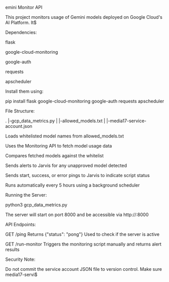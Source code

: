 emini Monitor API

This project monitors usage of Gemini models deployed on Google Cloud's AI Platform. It$


Dependencies:

flask

google-cloud-monitoring

google-auth

requests

apscheduler

Install them using:

pip install flask google-cloud-monitoring google-auth requests apscheduler

File Structure:

.
|-gcp_data_metrics.py
|
|-allowed_models.txt
|
|-media17-service-account.json


Loads whitelisted model names from allowed_models.txt

Uses the Monitoring API to fetch model usage data

Compares fetched models against the whitelist

Sends alerts to Jarvis for any unapproved model detected

Sends start, success, or error pings to Jarvis to indicate script status

Runs automatically every 5 hours using a background scheduler

Running the Server:

python3 gcp_data_metrics.py

The server will start on port 8000 and be accessible via http://<your-ip>:8000

API Endpoints:

GET /ping
Returns {"status": "pong"}
Used to check if the server is active

GET /run-monitor
Triggers the monitoring script manually and returns alert results

Security Note:

Do not commit the service account JSON file to version control. Make sure media17-servi$
